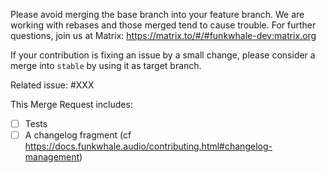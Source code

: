 Please avoid merging the base branch into your feature branch. We are working with rebases and those merged tend to cause trouble. 
For further questions, join us at Matrix: https://matrix.to/#/#funkwhale-dev:matrix.org

If your contribution is fixing an issue by a small change, please consider a merge into `stable` by using it as target branch.

Related issue: #XXX <!-- it's okay to have no issue for small changes -->

This Merge Request includes:

- [ ] Tests
- [ ] A changelog fragment (cf https://docs.funkwhale.audio/contributing.html#changelog-management)
